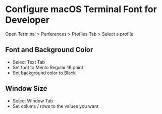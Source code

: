# Configure macOS Terminal Font for Developer

Open Terminal > Perferences > Profiles Tab > Select a profile

## Font and Background Color
* Select Text Tab
* Set font to Menlo Regular 18 point
* Set background color to Black

## Window Size
* Select Window Tab
* Set colums / rows to the values you want
